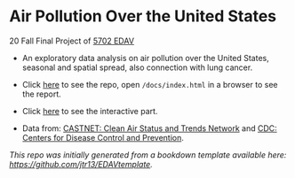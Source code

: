 # Air Pollution Over the United States
20 Fall Final Project of [5702 EDAV](https://edav.info/)

- An exploratory data analysis on air pollution over the United States, seasonal and spatial spread, also connection with lung cancer.

- Click [here](https://github.com/edavGroup3/usairpollution/) to see the repo, open `/docs/index.html` in a browser to see the report.

- Click [here](/) to see the interactive part.

- Data from: [CASTNET: Clean Air Status and Trends Network](https://java.epa.gov/castnet/clearsession.do) and [CDC: Centers for Disease Control and Prevention](https://www.cdc.gov/cancer/uscs/dataviz/download_data.htm).



*This repo was initially generated from a bookdown template available here: https://github.com/jtr13/EDAVtemplate.*

